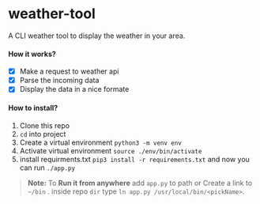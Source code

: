 # weather-tool

A CLI weather tool to display the weather in your area.

#### How it works?

- [x] Make a request to weather api
- [x] Parse the incoming data
- [x] Display the data in a nice formate

#### How to install?

1. Clone this repo
2. `cd` into project
3. Create a virtual environment `python3 -m venv env`
4. Activate virtual environment `source ./env/bin/activate`
5. install requirments.txt `pip3 install -r requirements.txt` and now you can run `./app.py`

> **Note:** To **Run it from anywhere** add `app.py` to path or Create a link to `~/bin` . inside repo `dir` type `ln app.py /usr/local/bin/<pickName>`.

